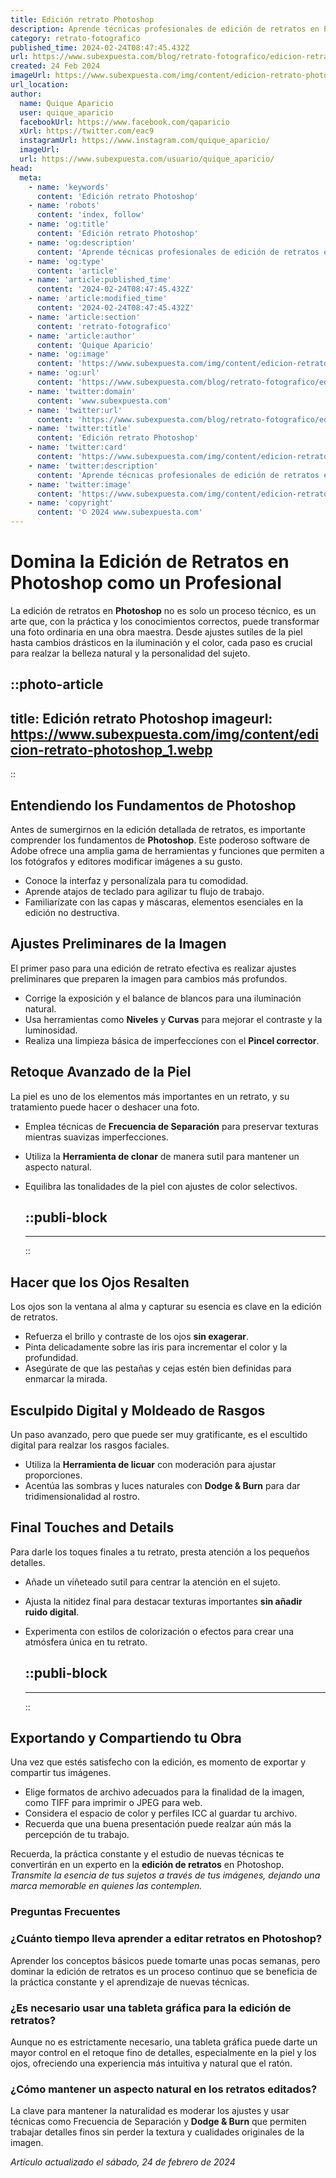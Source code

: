 ```yaml
---
title: Edición retrato Photoshop
description: Aprende técnicas profesionales de edición de retratos en Photoshop para transformar tus fotos en obras de arte impresionantes. ¡Domina el retoque ya!
category: retrato-fotografico
published_time: 2024-02-24T08:47:45.432Z
url: https://www.subexpuesta.com/blog/retrato-fotografico/edicion-retrato-photoshop
created: 24 Feb 2024
imageUrl: https://www.subexpuesta.com/img/content/edicion-retrato-photoshop_1.webp
url_location:
author:
  name: Quique Aparicio
  user: quique_aparicio
  facebookUrl: https://www.facebook.com/qaparicio
  xUrl: https://twitter.com/eac9
  instagramUrl: https://www.instagram.com/quique_aparicio/
  imageUrl: 
  url: https://www.subexpuesta.com/usuario/quique_aparicio/
head:
  meta:
    - name: 'keywords'
      content: 'Edición retrato Photoshop'
    - name: 'robots'
      content: 'index, follow'
    - name: 'og:title'
      content: 'Edición retrato Photoshop'
    - name: 'og:description'
      content: 'Aprende técnicas profesionales de edición de retratos en Photoshop para transformar tus fotos en obras de arte impresionantes. ¡Domina el retoque ya!'
    - name: 'og:type'
      content: 'article'
    - name: 'article:published_time'
      content: '2024-02-24T08:47:45.432Z'
    - name: 'article:modified_time'
      content: '2024-02-24T08:47:45.432Z'
    - name: 'article:section'
      content: 'retrato-fotografico'
    - name: 'article:author'
      content: 'Quique Aparicio'
    - name: 'og:image'
      content: 'https://www.subexpuesta.com/img/content/edicion-retrato-photoshop_1.webp'
    - name: 'og:url'
      content: 'https://www.subexpuesta.com/blog/retrato-fotografico/edicion-retrato-photoshop'
    - name: 'twitter:domain'
      content: 'www.subexpuesta.com'
    - name: 'twitter:url'
      content: 'https://www.subexpuesta.com/blog/retrato-fotografico/edicion-retrato-photoshop'
    - name: 'twitter:title'
      content: 'Edición retrato Photoshop'
    - name: 'twitter:card'
      content: 'https://www.subexpuesta.com/img/content/edicion-retrato-photoshop_1.webp'
    - name: 'twitter:description'
      content: 'Aprende técnicas profesionales de edición de retratos en Photoshop para transformar tus fotos en obras de arte impresionantes. ¡Domina el retoque ya!'
    - name: 'twitter:image'
      content: 'https://www.subexpuesta.com/img/content/edicion-retrato-photoshop_1.webp'
    - name: 'copyright'
      content: '© 2024 www.subexpuesta.com'
---
```

# Domina la Edición de Retratos en Photoshop como un Profesional

La edición de retratos en **Photoshop** no es solo un proceso técnico, es un arte que, con la práctica y los conocimientos correctos, puede transformar una foto ordinaria en una obra maestra. Desde ajustes sutiles de la piel hasta cambios drásticos en la iluminación y el color, cada paso es crucial para realzar la belleza natural y la personalidad del sujeto.


::photo-article
---
title: Edición retrato Photoshop
imageurl: https://www.subexpuesta.com/img/content/edicion-retrato-photoshop_1.webp
---
::



## Entendiendo los Fundamentos de Photoshop

Antes de sumergirnos en la edición detallada de retratos, es importante comprender los fundamentos de **Photoshop**. Este poderoso software de Adobe ofrece una amplia gama de herramientas y funciones que permiten a los fotógrafos y editores modificar imágenes a su gusto.

- Conoce la interfaz y personalízala para tu comodidad.
- Aprende atajos de teclado para agilizar tu flujo de trabajo.
- Familiarízate con las capas y máscaras, elementos esenciales en la edición no destructiva.

## Ajustes Preliminares de la Imagen

El primer paso para una edición de retrato efectiva es realizar ajustes preliminares que preparen la imagen para cambios más profundos.

- Corrige la exposición y el balance de blancos para una iluminación natural.
- Usa herramientas como **Niveles** y **Curvas** para mejorar el contraste y la luminosidad.
- Realiza una limpieza básica de imperfecciones con el **Pincel corrector**.

## Retoque Avanzado de la Piel

La piel es uno de los elementos más importantes en un retrato, y su tratamiento puede hacer o deshacer una foto.

- Emplea técnicas de **Frecuencia de Separación** para preservar texturas mientras suavizas imperfecciones.
- Utiliza la **Herramienta de clonar** de manera sutil para mantener un aspecto natural.
- Equilibra las tonalidades de la piel con ajustes de color selectivos.


  ::publi-block
  ---
  ---
  ::
  
  

## Hacer que los Ojos Resalten

Los ojos son la ventana al alma y capturar su esencia es clave en la edición de retratos.

- Refuerza el brillo y contraste de los ojos **sin exagerar**.
- Pinta delicadamente sobre las iris para incrementar el color y la profundidad.
- Asegúrate de que las pestañas y cejas estén bien definidas para enmarcar la mirada.

## Esculpido Digital y Moldeado de Rasgos

Un paso avanzado, pero que puede ser muy gratificante, es el escultido digital para realzar los rasgos faciales.

- Utiliza la **Herramienta de licuar** con moderación para ajustar proporciones.
- Acentúa las sombras y luces naturales con **Dodge & Burn** para dar tridimensionalidad al rostro.

## Final Touches and Details

Para darle los toques finales a tu retrato, presta atención a los pequeños detalles.

- Añade un viñeteado sutil para centrar la atención en el sujeto.
- Ajusta la nitidez final para destacar texturas importantes **sin añadir ruido digital**.
- Experimenta con estilos de colorización o efectos para crear una atmósfera única en tu retrato.


  ::publi-block
  ---
  ---
  ::
  
  

## Exportando y Compartiendo tu Obra

Una vez que estés satisfecho con la edición, es momento de exportar y compartir tus imágenes.

- Elige formatos de archivo adecuados para la finalidad de la imagen, como TIFF para imprimir o JPEG para web.
- Considera el espacio de color y perfiles ICC al guardar tu archivo.
- Recuerda que una buena presentación puede realzar aún más la percepción de tu trabajo.

Recuerda, la práctica constante y el estudio de nuevas técnicas te convertirán en un experto en la **edición de retratos** en Photoshop. _Transmite la esencia de tus sujetos a través de tus imágenes, dejando una marca memorable en quienes las contemplen._

### Preguntas Frecuentes

### ¿Cuánto tiempo lleva aprender a editar retratos en Photoshop?

Aprender los conceptos básicos puede tomarte unas pocas semanas, pero dominar la edición de retratos es un proceso continuo que se beneficia de la práctica constante y el aprendizaje de nuevas técnicas.

### ¿Es necesario usar una tableta gráfica para la edición de retratos?

Aunque no es estrictamente necesario, una tableta gráfica puede darte un mayor control en el retoque fino de detalles, especialmente en la piel y los ojos, ofreciendo una experiencia más intuitiva y natural que el ratón.

### ¿Cómo mantener un aspecto natural en los retratos editados?

La clave para mantener la naturalidad es moderar los ajustes y usar técnicas como Frecuencia de Separación y **Dodge & Burn** que permiten trabajar detalles finos sin perder la textura y cualidades originales de la imagen.

_Artículo actualizado el sábado, 24 de febrero de 2024_